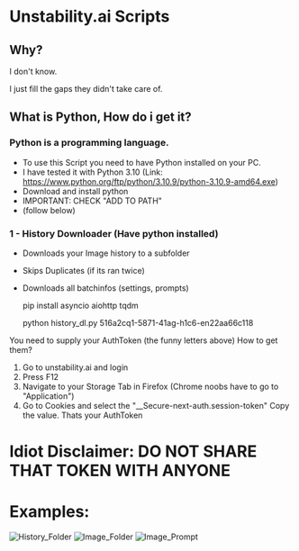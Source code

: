 # Unstability.ai Scripts

## Why?
I don't know.

I just fill the gaps they didn't take care of.

## What is Python, How do i get it?
### Python is a programming language.
- To use this Script you need to have Python installed on your PC. 
- I have tested it with Python 3.10 (Link: https://www.python.org/ftp/python/3.10.9/python-3.10.9-amd64.exe)
- Download and install python
- IMPORTANT: CHECK "ADD TO PATH"
- (follow below)

### 1 - History Downloader (Have python installed)
- Downloads your Image history to a subfolder
- Skips Duplicates (if its ran twice)
- Downloads all batchinfos (settings, prompts)

    pip install asyncio aiohttp tqdm
  
    python history_dl.py 516a2cq1-5871-41ag-h1c6-en22aa66c118

You need to supply your AuthToken (the funny letters above)
How to get them?

1. Go to unstability.ai and login
2. Press F12
3. Navigate to your Storage Tab in Firefox (Chrome noobs have to go to "Application")
4. Go to Cookies and select the "__Secure-next-auth.session-token" Copy the value. Thats your AuthToken

# Idiot Disclaimer: DO NOT SHARE THAT TOKEN WITH ANYONE

# Examples:
![History_Folder](https://github.com/LumiWasTaken/unstability_scripts/assets/49376128/188113c6-0ee9-4ea9-9733-0d118ec4f1c8)
![Image_Folder](https://github.com/LumiWasTaken/unstability_scripts/assets/49376128/9ddc1927-6506-4154-abc5-949bcc23be1b)
![Image_Prompt](https://github.com/LumiWasTaken/unstability_scripts/assets/49376128/28174c56-b6c7-47bf-aaf3-a82712614101)
